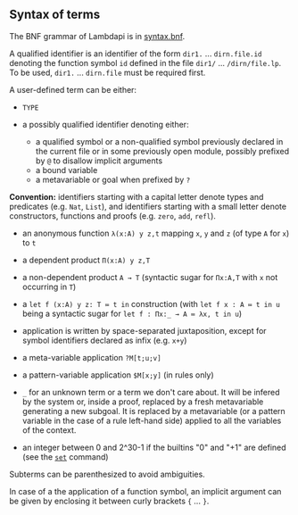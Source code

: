 Syntax of terms
---------------

The BNF grammar of Lambdapi is in [syntax.bnf](syntax.bnf).

A qualified identifier is an identifier of the form `dir1.`
... `dirn.file.id` denoting the function symbol `id` defined in the
file `dir1/` ... `/dirn/file.lp`. To be used, `dir1.` ... `dirn.file`
must be required first.

A user-defined term can be either:

 * `TYPE`

 * a possibly qualified identifier denoting either:

   - a qualified symbol or a non-qualified symbol previously declared in the current file or in some previously open module, possibly prefixed by `@` to disallow implicit arguments
   - a bound variable
   - a metavariable or goal when prefixed by `?`

  **Convention:** identifiers starting with a capital letter denote types and predicates (e.g. `Nat`, `List`), and identifiers starting with a small letter denote constructors, functions and proofs (e.g. `zero`, `add`, `refl`).

 * an anonymous function `λ(x:A) y z,t` mapping `x`, `y` and `z` (of type `A` for `x`) to `t`

 * a dependent product `Π(x:A) y z,T`

 * a non-dependent product `A → T` (syntactic sugar for `Πx:A,T` with `x` not occurring in `T`)

 * a `let f (x:A) y z: T ≔ t in` construction (with `let f x : A ≔ t in u` being a
   syntactic sugar for `let f : Πx:_ → A ≔ λx, t in u`)

 * application is written by space-separated juxtaposition, except for symbol identifiers declared as infix (e.g. `x+y`)

 * a meta-variable application `?M[t;u;v]`

 * a pattern-variable application `$M[x;y]` (in rules only)

 * `_` for an unknown term or a term we don't care about. It will be infered by the system or, inside a proof, replaced by a fresh metavariable generating a new subgoal. It is replaced by a metavariable (or a pattern variable in the case of a rule left-hand side) applied to all the variables of the context.

 * an integer between 0 and 2^30-1 if the builtins "0" and "+1" are defined (see the [`set`](commands.md) command)

Subterms can be parenthesized to avoid ambiguities.

In case of a the application of a function symbol, an implicit argument can be given by enclosing it between curly brackets `{` ... `}`.
